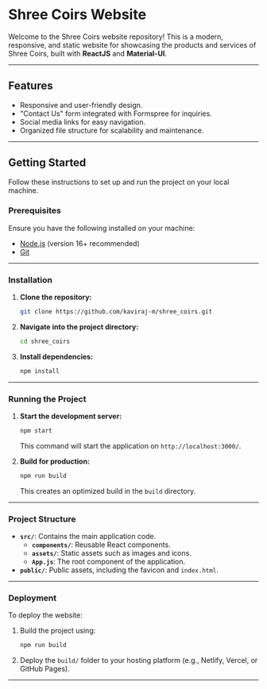 
# Shree Coirs Website

Welcome to the Shree Coirs website repository! This is a modern, responsive, and static website for showcasing the products and services of Shree Coirs, built with **ReactJS** and **Material-UI**.

---

## Features

- Responsive and user-friendly design.
- "Contact Us" form integrated with Formspree for inquiries.
- Social media links for easy navigation.
- Organized file structure for scalability and maintenance.

---

## Getting Started

Follow these instructions to set up and run the project on your local machine.

### Prerequisites

Ensure you have the following installed on your machine:
- [Node.js](https://nodejs.org/) (version 16+ recommended)
- [Git](https://git-scm.com/)

---

### Installation

1. **Clone the repository:**
   ```bash
   git clone https://github.com/kaviraj-m/shree_coirs.git
   ```

2. **Navigate into the project directory:**
   ```bash
   cd shree_coirs
   ```

3. **Install dependencies:**
   ```bash
   npm install
   ```

---

### Running the Project

1. **Start the development server:**
   ```bash
   npm start
   ```
   This command will start the application on `http://localhost:3000/`.

2. **Build for production:**
   ```bash
   npm run build
   ```
   This creates an optimized build in the `build` directory.

---

### Project Structure

- **`src/`**: Contains the main application code.
  - **`components/`**: Reusable React components.
  - **`assets/`**: Static assets such as images and icons.
  - **`App.js`**: The root component of the application.
- **`public/`**: Public assets, including the favicon and `index.html`.

---

### Deployment

To deploy the website:
1. Build the project using:
   ```bash
   npm run build
   ```
2. Deploy the `build/` folder to your hosting platform (e.g., Netlify, Vercel, or GitHub Pages).

---
